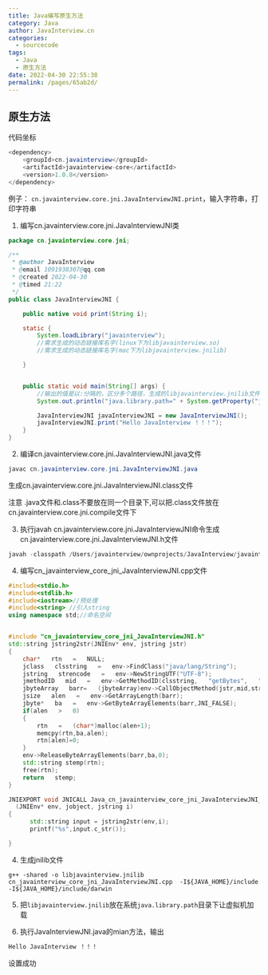 ```yaml
---
title: Java编写原生方法
category: Java
author: JavaInterview.cn
categories: 
  - sourcecode
tags: 
  - Java
  - 原生方法
date: 2022-04-30 22:55:38
permalink: /pages/65ab2d/
---
```


## 原生方法
代码坐标

```java
<dependency>
    <groupId>cn.javainterview</groupId>
    <artifactId>javainterview-core</artifactId>
    <version>1.0.8</version>
</dependency>
```

例子： `cn.javainterview.core.jni.JavaInterviewJNI.print`，输入字符串，打印字符串

1. 编写cn.javainterview.core.jni.JavaInterviewJNI类
```java
package cn.javainterview.core.jni;

/**
 * @author JavaInterview
 * @email 1091938307@qq.com
 * @created 2022-04-30
 * @timed 21:22
 */
public class JavaInterviewJNI {

    public native void print(String i);

    static {
        System.loadLibrary("javainterview");
        //需求生成的动态链接库名字(linux下为libjavainterview.so)
        //需求生成的动态链接库名字(mac下为libjavainterview.jnilib)

    }


    public static void main(String[] args) {
        //输出的值是以:分隔的，区分多个路径，生成的libjavainterview.jnilib文件放在任意一个路径下就行
        System.out.println("java.library.path=" + System.getProperty("java.library.path")); 

        JavaInterviewJNI javaInterviewJNI = new JavaInterviewJNI();
        javaInterviewJNI.print("Hello JavaInterview ！！！");
    }
}

```
2. 编译cn.javainterview.core.jni.JavaInterviewJNI.java文件
```java
javac cn.javainterview.core.jni.JavaInterviewJNI.java
```
生成cn.javainterview.core.jni.JavaInterviewJNI.class文件

注意
.java文件和.class不要放在同一个目录下,可以把.class文件放在cn.javainterview.core.jni.compile文件下

3. 执行javah cn.javainterview.core.jni.JavaInterviewJNI命令生成cn.javainterview.core.jni.JavaInterviewJNI.h文件
```java
javah -classpath /Users/javainterview/ownprojects/JavaInterview/javainterview-core/src/main/java cn.javainterview.core.jni.JavaInterviewJNI

```

4. 编写cn_javainterview_core_jni_JavaInterviewJNI.cpp文件
```c++
#include<stdio.h>
#include<stdlib.h>
#include<iostream>//预处理
#include<string> //引入string
using namespace std;//命名空间


#include "cn_javainterview_core_jni_JavaInterviewJNI.h"
std::string jstring2str(JNIEnv* env, jstring jstr)
{
    char*   rtn   =   NULL;
    jclass   clsstring   =   env->FindClass("java/lang/String");
    jstring   strencode   =   env->NewStringUTF("UTF-8");
    jmethodID   mid   =   env->GetMethodID(clsstring,   "getBytes",   "(Ljava/lang/String;)[B");
    jbyteArray   barr=   (jbyteArray)env->CallObjectMethod(jstr,mid,strencode);
    jsize   alen   =   env->GetArrayLength(barr);
    jbyte*   ba   =   env->GetByteArrayElements(barr,JNI_FALSE);
    if(alen   >   0)
    {
        rtn   =   (char*)malloc(alen+1);
        memcpy(rtn,ba,alen);
        rtn[alen]=0;
    }
    env->ReleaseByteArrayElements(barr,ba,0);
    std::string stemp(rtn);
    free(rtn);
    return   stemp;
}

JNIEXPORT void JNICALL Java_cn_javainterview_core_jni_JavaInterviewJNI_print
  (JNIEnv* env, jobject, jstring i)
{
      std::string input = jstring2str(env,i);
      printf("%s",input.c_str());

}


```
4. 生成jnilib文件
```g++
g++ -shared -o libjavainterview.jnilib cn_javainterview_core_jni_JavaInterviewJNI.cpp  -I${JAVA_HOME}/include -I${JAVA_HOME}/include/darwin
```

5. 把`libjavainterview.jnilib`放在系统`java.library.path`目录下让虚拟机加载

6. 执行JavaInterviewJNI.java的mian方法，输出
```java
Hello JavaInterview ！！！
```
设置成功



